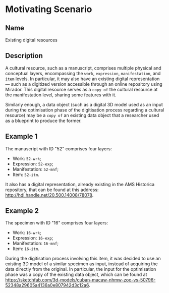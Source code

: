# Motivating Scenario
## Name
Existing digital resources

## Description
A cultural resource, such as a manuscript, comprises multiple physical and conceptual layers, encompassing the `work`, `expression`, `manifestation`, and `item` levels. In particular, it may also have an existing digital representation — such as a digitized version accessible through an online repository using Mirador. This digital resource serves as a `copy of` the cultural resource at the manifestation level, sharing some features with it.

Similarly enough, a data object (such as a digital 3D model used as an input during the optimisation phase of the digitisation process regarding a cultural resource) may be a `copy of` an existing data object that a researcher used as a blueprint to produce the former.

## Example 1
The manuscript with ID "52" comprises four layers:
* Work: `52-wrk`;
* Expression: `52-exp`;
* Manifestation: `52-mnf`;
* Item: `52-itm`.

It also has a digital representation, already existing in the AMS Historica repository, that can be found at this address: http://hdl.handle.net/20.500.14008/78078.

## Example 2
The specimen with ID "16" comprises four layers:
* Work: `16-wrk`;
* Expression: `16-exp`;
* Manifestation: `16-mnf`;
* Item: `16-itm`.

During the digitisation process involving this item, it was decided to use an existing 3D model of a similar specimen as input, instead of acquiring the data directly from the original. In particular, the input for the optimisation phase was a copy of the existing data object, which can be found at https://sketchfab.com/3d-models/cuban-macaw-nhmw-zoo-vs-50796-52348a29605a4136a0e807942d3c12a6.
